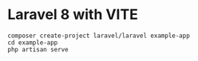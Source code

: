 # Laravel 8 with VITE

```shell
composer create-project laravel/laravel example-app
cd example-app
php artisan serve
```

